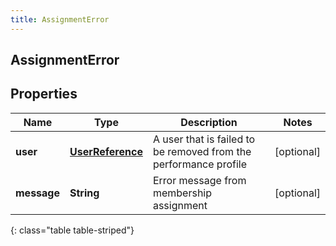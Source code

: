 ```yaml
---
title: AssignmentError
---
```

## AssignmentError

## Properties

|Name | Type | Description | Notes|
|------------ | ------------- | ------------- | -------------|
| **user** | [**UserReference**](UserReference.html) | A user that is failed to be removed from the performance profile | [optional] |
| **message** | **String** | Error message from membership assignment | [optional] |
{: class="table table-striped"}


